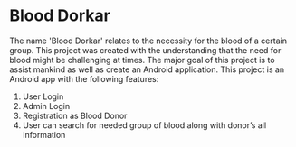 # Blood Dorkar
The name 'Blood Dorkar' relates to the necessity for the blood of a certain group. This project was created with the understanding that the need for blood might be challenging at times. The major goal of this project is to assist mankind as well as create an Android application. This project is an Android app with the following features:
1. User Login
2. Admin Login
3. Registration as Blood Donor
4. User can search for needed group of blood along with donor’s all information

